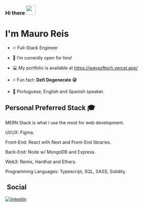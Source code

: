 ### Hi there <img src="https://raw.githubusercontent.com/kaueMarques/kaueMarques/master/hi.gif" width="30px" height="30px">
<h1 align="left">I'm Mauro Reis</h1>

- 🔥 Full-Stack Engineer

- 🔭 I’m currently open for hire!

- 💻 My portfolio is available at https://waysoftech.vercel.app/

- ⚡ Fun fact: **Defi Degenerate 😜**

- 📜 Portuguese, English and Spanish speaker.

## Personal Preferred Stack 🎓

MERN Stack is what i use the most for web development.

UI/UX: Figma.

Front-End: React with Next and Front-End libraries.

Back-End: Node w/ MongoDB and Express.

Web3: Remix, Hardhat and Ethers.

Programming Languages: Typescript, SQL, SASS, Solidity.

## &nbsp;Social

<a href="https://www.linkedin.com/in/mauro-reis-6b15b5237/" target="_blank">
  <img align="center" src="https://img.shields.io/badge/-mauroreis-05122A?style=flat&logo=linkedin" alt="linkedin"/>
</a>
